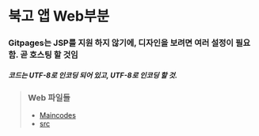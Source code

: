 # 북고 앱 Web부분
### Gitpages는 JSP를 지원 하지 않기에, 디자인을 보려면 여러 설정이 필요함. 곧 호스팅 할 것임 
##### 코드는 UTF-8로 인코딩 되어 있고, UTF-8로 인코딩 할 것.



> ### Web 파일들
> * [Maincodes](https://github.com/lHealMel/Tomcat_Buk_web/tree/master/WebContent)
> * [src](https://github.com/lHealMel/Tomcat_Buk_web/tree/master/src)
